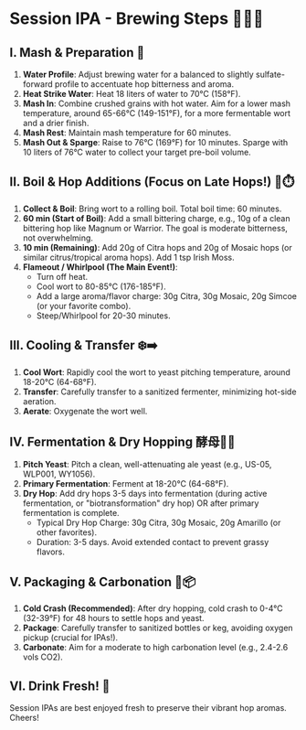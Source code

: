 
# Session IPA - Brewing Steps 🍊🍋🌲

## I. Mash & Preparation 🌾

1.  **Water Profile**: Adjust brewing water for a balanced to slightly sulfate-forward profile to accentuate hop bitterness and aroma.
2.  **Heat Strike Water**: Heat 18 liters of water to 70°C (158°F).
3.  **Mash In**: Combine crushed grains with hot water. Aim for a lower mash temperature, around 65-66°C (149-151°F), for a more fermentable wort and a drier finish.
4.  **Mash Rest**: Maintain mash temperature for 60 minutes.
5.  **Mash Out & Sparge**: Raise to 76°C (169°F) for 10 minutes. Sparge with 10 liters of 76°C water to collect your target pre-boil volume.

## II. Boil & Hop Additions (Focus on Late Hops!) 🌿⏱️

1.  **Collect & Boil**: Bring wort to a rolling boil. Total boil time: 60 minutes.
2.  **60 min (Start of Boil)**: Add a small bittering charge, e.g., 10g of a clean bittering hop like Magnum or Warrior. The goal is moderate bitterness, not overwhelming.
3.  **10 min (Remaining)**: Add 20g of Citra hops and 20g of Mosaic hops (or similar citrus/tropical aroma hops). Add 1 tsp Irish Moss.
4.  **Flameout / Whirlpool (The Main Event!)**:
    *   Turn off heat.
    *   Cool wort to 80-85°C (176-185°F).
    *   Add a large aroma/flavor charge: 30g Citra, 30g Mosaic, 20g Simcoe (or your favorite combo).
    *   Steep/Whirlpool for 20-30 minutes.

## III. Cooling & Transfer ❄️➡️

1.  **Cool Wort**: Rapidly cool the wort to yeast pitching temperature, around 18-20°C (64-68°F).
2.  **Transfer**: Carefully transfer to a sanitized fermenter, minimizing hot-side aeration.
3.  **Aerate**: Oxygenate the wort well.

## IV. Fermentation & Dry Hopping 酵母🌿✨

1.  **Pitch Yeast**: Pitch a clean, well-attenuating ale yeast (e.g., US-05, WLP001, WY1056).
2.  **Primary Fermentation**: Ferment at 18-20°C (64-68°F).
3.  **Dry Hop**: Add dry hops 3-5 days into fermentation (during active fermentation, or "biotransformation" dry hop) OR after primary fermentation is complete.
    *   Typical Dry Hop Charge: 30g Citra, 30g Mosaic, 20g Amarillo (or other favorites).
    *   Duration: 3-5 days. Avoid extended contact to prevent grassy flavors.

## V. Packaging & Carbonation 🍾📦

1.  **Cold Crash (Recommended)**: After dry hopping, cold crash to 0-4°C (32-39°F) for 48 hours to settle hops and yeast.
2.  **Package**: Carefully transfer to sanitized bottles or keg, avoiding oxygen pickup (crucial for IPAs!).
3.  **Carbonate**: Aim for a moderate to high carbonation level (e.g., 2.4-2.6 vols CO2).

## VI. Drink Fresh! 🌟

Session IPAs are best enjoyed fresh to preserve their vibrant hop aromas. Cheers!

